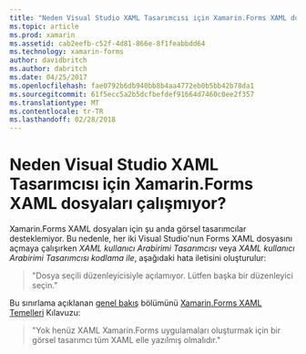 ```yaml
---
title: "Neden Visual Studio XAML Tasarımcısı için Xamarin.Forms XAML dosyaları çalışmıyor?"
ms.topic: article
ms.prod: xamarin
ms.assetid: cab2eefb-c52f-4d81-866e-8f1feabbdd64
ms.technology: xamarin-forms
author: davidbritch
ms.author: dabritch
ms.date: 04/25/2017
ms.openlocfilehash: fae0792b6db940bb8b4aa4772eb0b5bb42b78da1
ms.sourcegitcommit: 61f5ecc5a2b5dcfbefdef91664d7460c0ee2f357
ms.translationtype: MT
ms.contentlocale: tr-TR
ms.lasthandoff: 02/28/2018
---
```

# <a name="why-doesnt-the-visual-studio-xaml-designer-work-for-xamarinforms-xaml-files"></a>Neden Visual Studio XAML Tasarımcısı için Xamarin.Forms XAML dosyaları çalışmıyor?

Xamarin.Forms XAML dosyaları için şu anda görsel tasarımcılar desteklemiyor. Bu nedenle, her iki Visual Studio'nun Forms XAML dosyasını açmaya çalışırken *XAML kullanıcı Arabirimi Tasarımcısı* veya *XAML kullanıcı Arabirimi Tasarımcısı kodlama ile*, aşağıdaki hata iletisini oluşturulur:

> "Dosya seçili düzenleyicisiyle açılamıyor. Lütfen başka bir düzenleyici seçin."

Bu sınırlama açıklanan [genel bakış](~/xamarin-forms/xaml/xaml-basics/index.md#Overview) bölümünü [Xamarin.Forms XAML Temelleri](~/xamarin-forms/xaml/xaml-basics/index.md) Kılavuzu:

> "Yok henüz XAML Xamarin.Forms uygulamaları oluşturmak için bir görsel tasarımcı tüm XAML elle yazılmış olmalıdır."

